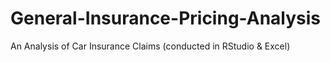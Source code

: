 # General-Insurance-Pricing-Analysis
An Analysis of Car Insurance Claims (conducted in RStudio &amp; Excel)
